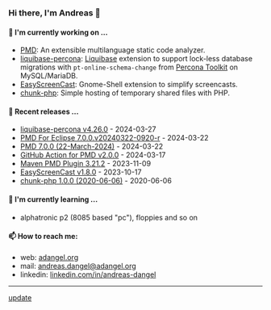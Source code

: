 ### Hi there, I'm Andreas 👋

#### 🔭 I'm currently working on ...

*   [PMD](https://github.com/pmd/pmd): An extensible multilanguage static code analyzer.
*   [liquibase-percona](https://github.com/liquibase/liquibase-percona): [Liquibase](https://github.com/liquibase/liquibase) extension to support lock-less database migrations with `pt-online-schema-change` from [Percona Toolkit](https://www.percona.com/doc/percona-toolkit/LATEST/index.html) on MySQL/MariaDB.
*   [EasyScreenCast](https://github.com/EasyScreenCast/EasyScreenCast): Gnome-Shell extension to simplify screencasts.
*   [chunk-php](https://github.com/adangel/chunk-php): Simple hosting of temporary shared files with PHP. 

#### 🚀 Recent releases ...

*   [liquibase-percona v4.26.0](https://github.com/liquibase/liquibase-percona/releases/tag/v4.26.0) - 2024-03-27
*   [PMD For Eclipse 7.0.0.v20240322-0920-r](https://github.com/pmd/pmd-eclipse-plugin/releases/tag/7.0.0.v20240322-0920-r) - 2024-03-22
*   [PMD 7.0.0 (22-March-2024)](https://github.com/pmd/pmd/releases/tag/pmd_releases/7.0.0) - 2024-03-22
*   [GitHub Action for PMD v2.0.0](https://github.com/pmd/pmd-github-action/releases/tag/v2.0.0) - 2024-03-17
*   [Maven PMD Plugin 3.21.2](https://github.com/apache/maven-pmd-plugin/releases/tag/maven-pmd-plugin-3.21.2) - 2023-11-09
*   [EasyScreenCast v1.8.0](https://github.com/EasyScreenCast/EasyScreenCast/releases/tag/1.8.0) - 2023-10-17
*   [chunk-php 1.0.0 (2020-06-06)](https://github.com/adangel/chunk-php/releases/tag/1.0.0) - 2020-06-06

#### 🌱 I'm currently learning ...

*   alphatronic p2 (8085 based "pc"), floppies and so on

#### 📫 How to reach me:

*   web: [adangel.org](https://adangel.org)
*   mail: [andreas.dangel@adangel.org](mailto:andreas.dangel@adangel.org)
*   linkedin: [linkedin.com/in/andreas-dangel](https://www.linkedin.com/in/andreas-dangel)

-----

[update](https://github.com/adangel/adangel/actions/workflows/update-readme.yml)
